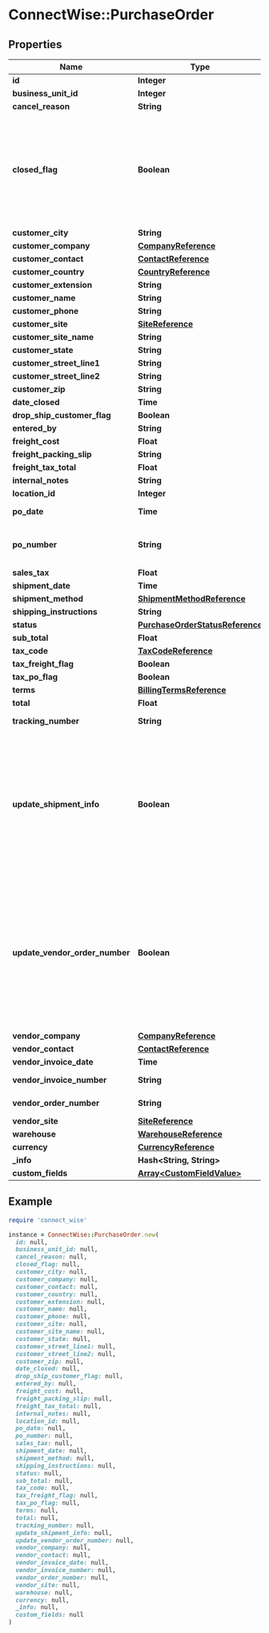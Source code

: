 # ConnectWise::PurchaseOrder

## Properties

| Name | Type | Description | Notes |
| ---- | ---- | ----------- | ----- |
| **id** | **Integer** |  | [optional] |
| **business_unit_id** | **Integer** |  | [optional] |
| **cancel_reason** | **String** |  | [optional] |
| **closed_flag** | **Boolean** | The closed flag can only be updated via updating the purchase order status to a closed/open status. | [optional] |
| **customer_city** | **String** |  | [optional] |
| **customer_company** | [**CompanyReference**](CompanyReference.md) |  | [optional] |
| **customer_contact** | [**ContactReference**](ContactReference.md) |  | [optional] |
| **customer_country** | [**CountryReference**](CountryReference.md) |  | [optional] |
| **customer_extension** | **String** |  | [optional] |
| **customer_name** | **String** |  | [optional] |
| **customer_phone** | **String** |  | [optional] |
| **customer_site** | [**SiteReference**](SiteReference.md) |  | [optional] |
| **customer_site_name** | **String** |  | [optional] |
| **customer_state** | **String** |  | [optional] |
| **customer_street_line1** | **String** |  | [optional] |
| **customer_street_line2** | **String** |  | [optional] |
| **customer_zip** | **String** |  | [optional] |
| **date_closed** | **Time** |  | [optional] |
| **drop_ship_customer_flag** | **Boolean** |  | [optional] |
| **entered_by** | **String** |  | [optional] |
| **freight_cost** | **Float** |  | [optional] |
| **freight_packing_slip** | **String** |  | [optional] |
| **freight_tax_total** | **Float** |  | [optional] |
| **internal_notes** | **String** |  | [optional] |
| **location_id** | **Integer** |  | [optional] |
| **po_date** | **Time** |  Required On Updates; | [optional] |
| **po_number** | **String** |  Required On Updates; Max length: 50; | [optional] |
| **sales_tax** | **Float** |  | [optional] |
| **shipment_date** | **Time** |  | [optional] |
| **shipment_method** | [**ShipmentMethodReference**](ShipmentMethodReference.md) |  | [optional] |
| **shipping_instructions** | **String** |  | [optional] |
| **status** | [**PurchaseOrderStatusReference**](PurchaseOrderStatusReference.md) |  | [optional] |
| **sub_total** | **Float** |  | [optional] |
| **tax_code** | [**TaxCodeReference**](TaxCodeReference.md) |  | [optional] |
| **tax_freight_flag** | **Boolean** |  | [optional] |
| **tax_po_flag** | **Boolean** |  | [optional] |
| **terms** | [**BillingTermsReference**](BillingTermsReference.md) |  | [optional] |
| **total** | **Float** |  | [optional] |
| **tracking_number** | **String** |  Max length: 50; | [optional] |
| **update_shipment_info** | **Boolean** | Determines whether or not to update all of the shipment info for each associated line item when new shipment info is passed in | [optional] |
| **update_vendor_order_number** | **Boolean** | Determines whether or not to update vendor order number for each associated line item when new vendor order number is passed in | [optional] |
| **vendor_company** | [**CompanyReference**](CompanyReference.md) |  | [optional] |
| **vendor_contact** | [**ContactReference**](ContactReference.md) |  | [optional] |
| **vendor_invoice_date** | **Time** |  | [optional] |
| **vendor_invoice_number** | **String** |  Max length: 50; | [optional] |
| **vendor_order_number** | **String** |  Max length: 50; | [optional] |
| **vendor_site** | [**SiteReference**](SiteReference.md) |  | [optional] |
| **warehouse** | [**WarehouseReference**](WarehouseReference.md) |  | [optional] |
| **currency** | [**CurrencyReference**](CurrencyReference.md) |  | [optional] |
| **_info** | **Hash&lt;String, String&gt;** |  | [optional] |
| **custom_fields** | [**Array&lt;CustomFieldValue&gt;**](CustomFieldValue.md) |  | [optional] |

## Example

```ruby
require 'connect_wise'

instance = ConnectWise::PurchaseOrder.new(
  id: null,
  business_unit_id: null,
  cancel_reason: null,
  closed_flag: null,
  customer_city: null,
  customer_company: null,
  customer_contact: null,
  customer_country: null,
  customer_extension: null,
  customer_name: null,
  customer_phone: null,
  customer_site: null,
  customer_site_name: null,
  customer_state: null,
  customer_street_line1: null,
  customer_street_line2: null,
  customer_zip: null,
  date_closed: null,
  drop_ship_customer_flag: null,
  entered_by: null,
  freight_cost: null,
  freight_packing_slip: null,
  freight_tax_total: null,
  internal_notes: null,
  location_id: null,
  po_date: null,
  po_number: null,
  sales_tax: null,
  shipment_date: null,
  shipment_method: null,
  shipping_instructions: null,
  status: null,
  sub_total: null,
  tax_code: null,
  tax_freight_flag: null,
  tax_po_flag: null,
  terms: null,
  total: null,
  tracking_number: null,
  update_shipment_info: null,
  update_vendor_order_number: null,
  vendor_company: null,
  vendor_contact: null,
  vendor_invoice_date: null,
  vendor_invoice_number: null,
  vendor_order_number: null,
  vendor_site: null,
  warehouse: null,
  currency: null,
  _info: null,
  custom_fields: null
)
```


